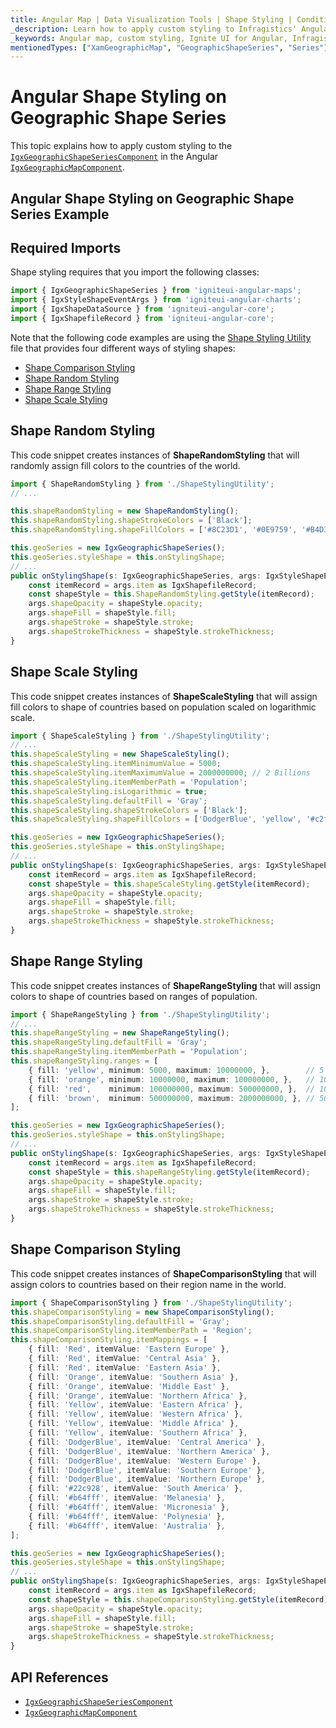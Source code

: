 ```yaml
---
title: Angular Map | Data Visualization Tools | Shape Styling | Conditional Formatting | Infragistics
_description: Learn how to apply custom styling to Infragistics' Angular map's shape series. Check out Ignite UI for Angular map tutorials!
_keywords: Angular map, custom styling, Ignite UI for Angular, Infragistics, conditional formatting, shape styling
mentionedTypes: ["XamGeographicMap", "GeographicShapeSeries", "Series"]
---
```


# Angular Shape Styling on Geographic Shape Series

This topic explains how to apply custom styling to the [`IgxGeographicShapeSeriesComponent`]({environment:dvApiBaseUrl}/products/ignite-ui-angular/api/docs/typescript/latest/classes/igniteui_angular_maps.igxgeographicshapeseriescomponent.html) in the Angular [`IgxGeographicMapComponent`]({environment:dvApiBaseUrl}/products/ignite-ui-angular/api/docs/typescript/latest/classes/igniteui_angular_maps.igxgeographicmapcomponent.html).

## Angular Shape Styling on Geographic Shape Series Example

<code-view style="height: 500px" alt="Angular Shape Styling on Geographic Shape Series Example"
           data-demos-base-url="{environment:dvDemosBaseUrl}"
                    iframe-src="{environment:dvDemosBaseUrl}/maps/geo-map/shape-styling"
                                                 github-src="maps/geo-map/shape-styling">
</code-view>


<div class="divider--half"></div>

## Required Imports

Shape styling requires that you import the following classes:

```ts
import { IgxGeographicShapeSeries } from 'igniteui-angular-maps';
import { IgxStyleShapeEventArgs } from 'igniteui-angular-charts';
import { IgxShapeDataSource } from 'igniteui-angular-core';
import { IgxShapefileRecord } from 'igniteui-angular-core';
```

Note that the following code examples are using the [Shape Styling Utility](geo-map-resources-shape-styling-utility.md) file that provides four different ways of styling shapes:

*   [Shape Comparison Styling](#shape-comparison-styling)
*   [Shape Random Styling](#shape-random-styling)
*   [Shape Range Styling](#shape-range-styling)
*   [Shape Scale Styling](#shape-scale-styling)

## Shape Random Styling

This code snippet creates instances of **ShapeRandomStyling** that will randomly assign fill colors to the countries of the world.

```ts
import { ShapeRandomStyling } from './ShapeStylingUtility';
// ...

this.shapeRandomStyling = new ShapeRandomStyling();
this.shapeRandomStyling.shapeStrokeColors = ['Black'];
this.shapeRandomStyling.shapeFillColors = ['#8C23D1', '#0E9759', '#B4D336', '#F2A464', '#D74545', 'DodgerBlue'];

this.geoSeries = new IgxGeographicShapeSeries();
this.geoSeries.styleShape = this.onStylingShape;
// ...
public onStylingShape(s: IgxGeographicShapeSeries, args: IgxStyleShapeEventArgs) {
    const itemRecord = args.item as IgxShapefileRecord;
    const shapeStyle = this.ShapeRandomStyling.getStyle(itemRecord);
    args.shapeOpacity = shapeStyle.opacity;
    args.shapeFill = shapeStyle.fill;
    args.shapeStroke = shapeStyle.stroke;
    args.shapeStrokeThickness = shapeStyle.strokeThickness;
}
```

## Shape Scale Styling

This code snippet creates instances of **ShapeScaleStyling** that will assign fill colors to shape of countries based on population scaled on logarithmic scale.

```ts
import { ShapeScaleStyling } from './ShapeStylingUtility';
// ...
this.shapeScaleStyling = new ShapeScaleStyling();
this.shapeScaleStyling.itemMinimumValue = 5000;
this.shapeScaleStyling.itemMaximumValue = 2000000000; // 2 Billions
this.shapeScaleStyling.itemMemberPath = 'Population';
this.shapeScaleStyling.isLogarithmic = true;
this.shapeScaleStyling.defaultFill = 'Gray';
this.shapeScaleStyling.shapeStrokeColors = ['Black'];
this.shapeScaleStyling.shapeFillColors = ['DodgerBlue', 'yellow', '#c2f542', '#e8c902', '#e8b602', '#e87902', 'brown'];

this.geoSeries = new IgxGeographicShapeSeries();
this.geoSeries.styleShape = this.onStylingShape;
// ...
public onStylingShape(s: IgxGeographicShapeSeries, args: IgxStyleShapeEventArgs) {
    const itemRecord = args.item as IgxShapefileRecord;
    const shapeStyle = this.shapeScaleStyling.getStyle(itemRecord);
    args.shapeOpacity = shapeStyle.opacity;
    args.shapeFill = shapeStyle.fill;
    args.shapeStroke = shapeStyle.stroke;
    args.shapeStrokeThickness = shapeStyle.strokeThickness;
}
```

## Shape Range Styling

This code snippet creates instances of **ShapeRangeStyling** that will assign colors to shape of countries based on ranges of population.

```ts
import { ShapeRangeStyling } from './ShapeStylingUtility';
// ...
this.shapeRangeStyling = new ShapeRangeStyling();
this.shapeRangeStyling.defaultFill = 'Gray';
this.shapeRangeStyling.itemMemberPath = 'Population';
this.shapeRangeStyling.ranges = [
    { fill: 'yellow', minimum: 5000, maximum: 10000000, },        // 5 K - 10 M
    { fill: 'orange', minimum: 10000000, maximum: 100000000, },   // 10 M - 100 M
    { fill: 'red',    minimum: 100000000, maximum: 500000000, },  // 100 M - 500 M
    { fill: 'brown',  minimum: 500000000, maximum: 2000000000, }, // 500 M - 2 B
];

this.geoSeries = new IgxGeographicShapeSeries();
this.geoSeries.styleShape = this.onStylingShape;
// ...
public onStylingShape(s: IgxGeographicShapeSeries, args: IgxStyleShapeEventArgs) {
    const itemRecord = args.item as IgxShapefileRecord;
    const shapeStyle = this.shapeRangeStyling.getStyle(itemRecord);
    args.shapeOpacity = shapeStyle.opacity;
    args.shapeFill = shapeStyle.fill;
    args.shapeStroke = shapeStyle.stroke;
    args.shapeStrokeThickness = shapeStyle.strokeThickness;
}
```

## Shape Comparison Styling

This code snippet creates instances of **ShapeComparisonStyling** that will assign colors to countries based on their region name in the world.

```ts
import { ShapeComparisonStyling } from './ShapeStylingUtility';
this.shapeComparisonStyling = new ShapeComparisonStyling();
this.shapeComparisonStyling.defaultFill = 'Gray';
this.shapeComparisonStyling.itemMemberPath = 'Region';
this.shapeComparisonStyling.itemMappings = [
    { fill: 'Red', itemValue: 'Eastern Europe' },
    { fill: 'Red', itemValue: 'Central Asia' },
    { fill: 'Red', itemValue: 'Eastern Asia' },
    { fill: 'Orange', itemValue: 'Southern Asia' },
    { fill: 'Orange', itemValue: 'Middle East' },
    { fill: 'Orange', itemValue: 'Northern Africa' },
    { fill: 'Yellow', itemValue: 'Eastern Africa' },
    { fill: 'Yellow', itemValue: 'Western Africa' },
    { fill: 'Yellow', itemValue: 'Middle Africa' },
    { fill: 'Yellow', itemValue: 'Southern Africa' },
    { fill: 'DodgerBlue', itemValue: 'Central America' },
    { fill: 'DodgerBlue', itemValue: 'Northern America' },
    { fill: 'DodgerBlue', itemValue: 'Western Europe' },
    { fill: 'DodgerBlue', itemValue: 'Southern Europe' },
    { fill: 'DodgerBlue', itemValue: 'Northern Europe' },
    { fill: '#22c928', itemValue: 'South America' },
    { fill: '#b64fff', itemValue: 'Melanesia' },
    { fill: '#b64fff', itemValue: 'Micronesia' },
    { fill: '#b64fff', itemValue: 'Polynesia' },
    { fill: '#b64fff', itemValue: 'Australia' },
];

this.geoSeries = new IgxGeographicShapeSeries();
this.geoSeries.styleShape = this.onStylingShape;
// ...
public onStylingShape(s: IgxGeographicShapeSeries, args: IgxStyleShapeEventArgs) {
    const itemRecord = args.item as IgxShapefileRecord;
    const shapeStyle = this.shapeComparisonStyling.getStyle(itemRecord);
    args.shapeOpacity = shapeStyle.opacity;
    args.shapeFill = shapeStyle.fill;
    args.shapeStroke = shapeStyle.stroke;
    args.shapeStrokeThickness = shapeStyle.strokeThickness;
}
```

## API References

*   [`IgxGeographicShapeSeriesComponent`]({environment:dvApiBaseUrl}/products/ignite-ui-angular/api/docs/typescript/latest/classes/igniteui_angular_maps.igxgeographicshapeseriescomponent.html)
*   [`IgxGeographicMapComponent`]({environment:dvApiBaseUrl}/products/ignite-ui-angular/api/docs/typescript/latest/classes/igniteui_angular_maps.igxgeographicmapcomponent.html)
